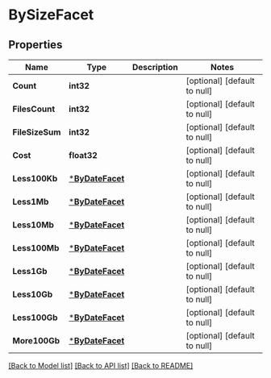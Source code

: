 # BySizeFacet

## Properties
Name | Type | Description | Notes
------------ | ------------- | ------------- | -------------
**Count** | **int32** |  | [optional] [default to null]
**FilesCount** | **int32** |  | [optional] [default to null]
**FileSizeSum** | **int32** |  | [optional] [default to null]
**Cost** | **float32** |  | [optional] [default to null]
**Less100Kb** | [***ByDateFacet**](by_date_facet.md) |  | [optional] [default to null]
**Less1Mb** | [***ByDateFacet**](by_date_facet.md) |  | [optional] [default to null]
**Less10Mb** | [***ByDateFacet**](by_date_facet.md) |  | [optional] [default to null]
**Less100Mb** | [***ByDateFacet**](by_date_facet.md) |  | [optional] [default to null]
**Less1Gb** | [***ByDateFacet**](by_date_facet.md) |  | [optional] [default to null]
**Less10Gb** | [***ByDateFacet**](by_date_facet.md) |  | [optional] [default to null]
**Less100Gb** | [***ByDateFacet**](by_date_facet.md) |  | [optional] [default to null]
**More100Gb** | [***ByDateFacet**](by_date_facet.md) |  | [optional] [default to null]

[[Back to Model list]](../README.md#documentation-for-models) [[Back to API list]](../README.md#documentation-for-api-endpoints) [[Back to README]](../README.md)


